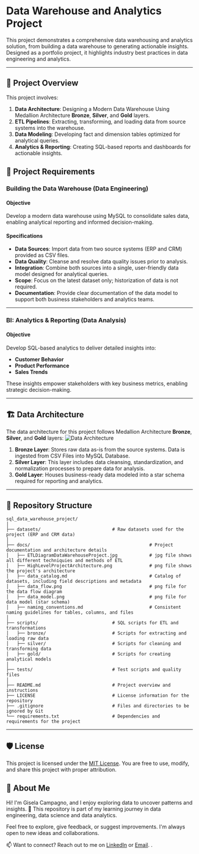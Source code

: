 
# Data Warehouse and Analytics Project

This project demonstrates a comprehensive data warehousing and analytics solution, from building a data warehouse to generating actionable insights. Designed as a portfolio project, it highlights industry best practices in data engineering and analytics.

---
## 📖 Project Overview

This project involves:

1. **Data Architecture**: Designing a Modern Data Warehouse Using Medallion Architecture **Bronze**, **Silver**, and **Gold** layers.
2. **ETL Pipelines**: Extracting, transforming, and loading data from source systems into the warehouse.
3. **Data Modeling**: Developing fact and dimension tables optimized for analytical queries.
4. **Analytics & Reporting**: Creating SQL-based reports and dashboards for actionable insights.

## 🚀 Project Requirements

### Building the Data Warehouse (Data Engineering)

#### Objective
Develop a modern data warehouse using MySQL to consolidate sales data, enabling analytical reporting and informed decision-making.

#### Specifications
- **Data Sources**: Import data from two source systems (ERP and CRM) provided as CSV files.
- **Data Quality**: Cleanse and resolve data quality issues prior to analysis.
- **Integration**: Combine both sources into a single, user-friendly data model designed for analytical queries.
- **Scope**: Focus on the latest dataset only; historization of data is not required.
- **Documentation**: Provide clear documentation of the data model to support both business stakeholders and analytics teams.

---

### BI: Analytics & Reporting (Data Analysis)

#### Objective
Develop SQL-based analytics to deliver detailed insights into:
- **Customer Behavior**
- **Product Performance**
- **Sales Trends**

These insights empower stakeholders with key business metrics, enabling strategic decision-making.  

---
## 🏗️ Data Architecture

The data architecture for this project follows Medallion Architecture **Bronze**, **Silver**, and **Gold** layers:
![Data Architecture](docs/HighLevelProjectArchitecture.png)

1. **Bronze Layer**: Stores raw data as-is from the source systems. Data is ingested from CSV Files into MySQL Database.
2. **Silver Layer**: This layer includes data cleansing, standardization, and normalization processes to prepare data for analysis.
3. **Gold Layer**: Houses business-ready data modeled into a star schema required for reporting and analytics.

---


## 📂 Repository Structure
```
sql_data_warehouse_project/
│
├── datasets/                           # Raw datasets used for the project (ERP and CRM data)
│
├── docs/                                             # Project documentation and architecture details
│   ├── ETLDiagramDataWarehouseProject.jpg            # jpg file shows all different techniquies and methods of ETL
│   ├── HighLevelProjectArchitecture.png              # png file shows the project's architecture
│   ├── data_catalog.md                               # Catalog of datasets, including field descriptions and metadata
│   ├── data_flow.png                                 # png file for the data flow diagram
│   ├── data_model.png                                # png file for data model (star schema)
│   ├── naming_conventions.md                         # Consistent naming guidelines for tables, columns, and files
│
├── scripts/                            # SQL scripts for ETL and transformations
│   ├── bronze/                         # Scripts for extracting and loading raw data
│   ├── silver/                         # Scripts for cleaning and transforming data
│   ├── gold/                           # Scripts for creating analytical models
│
├── tests/                              # Test scripts and quality files
│
├── README.md                           # Project overview and instructions
├── LICENSE                             # License information for the repository
├── .gitignore                          # Files and directories to be ignored by Git
└── requirements.txt                    # Dependencies and requirements for the project
```
---


## 🛡️ License

This project is licensed under the [MIT License](LICENSE). You are free to use, modify, and share this project with proper attribution.

## 🌟 About Me

Hi! I'm Gisela Campagno, and I enjoy exploring data to uncover patterns and insights. 🚀 This repository is part of my learning journey in data engineering, data science and data analytics.

Feel free to explore, give feedback, or suggest improvements. I'm always open to new ideas and collaborations.

📫 Want to connect? Reach out to me on [LinkedIn](https://www.linkedin.com/in/gisela-campagno) or [Email](mailto:giselacampagno@gmail.com).  .
